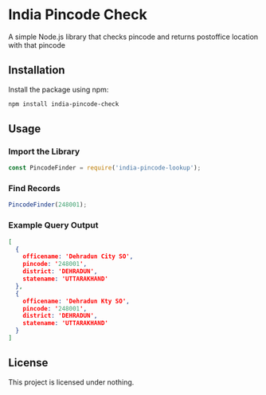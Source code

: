 # India Pincode Check

A simple Node.js library that checks pincode and returns postoffice location with that pincode

## Installation

Install the package using npm:

```sh
npm install india-pincode-check
```

## Usage

### Import the Library

```javascript
const PincodeFinder = require('india-pincode-lookup');
```

### Find Records

```javascript
PincodeFinder(248001);
```

### Example Query Output

```json
[
  {
    officename: 'Dehradun City SO',
    pincode: '248001',
    district: 'DEHRADUN',
    statename: 'UTTARAKHAND'
  },
  {
    officename: 'Dehradun Kty SO',
    pincode: '248001',
    district: 'DEHRADUN',
    statename: 'UTTARAKHAND'
  }
]
```

## License

This project is licensed under nothing.

